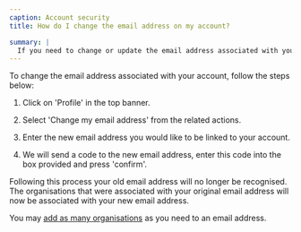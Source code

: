 ```yaml
---
caption: Account security
title: How do I change the email address on my account?

summary: |
  If you need to change or update the email address associated with your account, follow our guide.
---
```


To change the email address associated with your account, follow the steps below:

1. Click on 'Profile' in the top banner.

2. Select 'Change my email address' from the related actions.

3. Enter the new email address you would like to be linked to your account.

4. We will send a code to the new email address, enter this code into the box provided and press 'confirm'.

Following this process your old email address will no longer be recognised. The organisations that were associated with your original email address will now be associated with your new email address.

You may [add as many organisations](/your-account/add-organisations) as you need to an email address.
